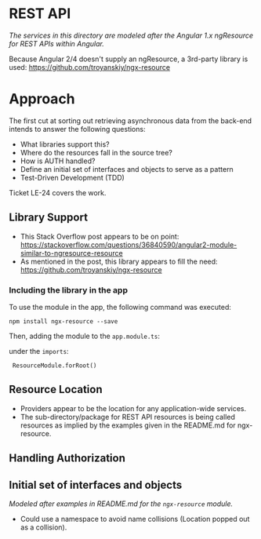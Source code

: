 # REST API
_The services in this directory are modeled after the Angular 1.x ngResource for REST APIs within Angular._

Because Angular 2/4 doesn't supply an ngResource, a 3rd-party library is used:
https://github.com/troyanskiy/ngx-resource

# Approach
The first cut at sorting out retrieving asynchronous data from the back-end intends to answer the following questions:

- What libraries support this?
- Where do the resources fall in the source tree?
- How is AUTH handled?
- Define an initial set of interfaces and objects to serve as a pattern
- Test-Driven Development (TDD)

Ticket LE-24 covers the work.

## Library Support
- This Stack Overflow post appears to be on point: https://stackoverflow.com/questions/36840590/angular2-module-similar-to-ngresource-resource
- As mentioned in the post, this library appears to fill the need:
https://github.com/troyanskiy/ngx-resource

### Including the library in the app
To use the module in the app, the following command was executed:

`npm install ngx-resource --save`

Then, adding the module to the `app.module.ts`:

under the `imports`:

` ResourceModule.forRoot()`

## Resource Location
- Providers appear to be the location for any application-wide services.
- The sub-directory/package for REST API resources is being called resources as implied by the examples given in the README.md for ngx-resource.

## Handling Authorization

## Initial set of interfaces and objects
_Modeled after  examples in README.md for the `ngx-resource` module._

- Could use a namespace to avoid name collisions (Location popped out as a collision).

